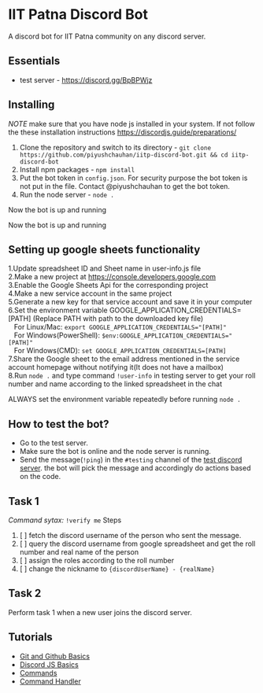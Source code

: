 # IIT Patna Discord Bot

A discord bot for IIT Patna community on any discord server.

## Essentials

- test server - https://discord.gg/BpBPWjz

## Installing

_NOTE_ make sure that you have node js installed in your system. If not follow the these installation instructions https://discordjs.guide/preparations/

1. Clone the repository and switch to its directory - `git clone https://github.com/piyushchauhan/iitp-discord-bot.git && cd iitp-discord-bot`
2. Install npm packages - `npm install`
3. Put the bot token in `config.json`. For security purpose the bot token is not put in the file. Contact @piyushchauhan to get the bot token.
4. Run the node server - `node .`

Now the bot is up and running

   Now the bot is up and running
 
## Setting up google sheets functionality

1.Update spreadsheet ID and Sheet name in user-info.js file   
2.Make a new project at https://console.developers.google.com   
3.Enable the Google Sheets Api for the corresponding project    
4.Make a new service account in the same project    
5.Generate a new key for that service account and save it in your computer     
6.Set the environment variable GOOGLE_APPLICATION_CREDENTIALS=[PATH] (Replace PATH with path to the downloaded key file)     
&nbsp;&nbsp;&nbsp;For Linux/Mac: ```export GOOGLE_APPLICATION_CREDENTIALS="[PATH]"```    
&nbsp;&nbsp;&nbsp;For Windows(PowerShell): ```$env:GOOGLE_APPLICATION_CREDENTIALS="[PATH]"```    
&nbsp;&nbsp;&nbsp;For Windows(CMD): ```set GOOGLE_APPLICATION_CREDENTIALS=[PATH]```     
7.Share the Google sheet to the email address mentioned in the service account homepage without notifying it(It does not have a mailbox)     
8.Run `node .` and type command `!user-info` in testing server to get your roll number and name according to the linked spreadsheet in the chat      
       
ALWAYS set the environment variable repeatedly before running `node .`        
      
## How to test the bot?

- Go to the test server.
- Make sure the bot is online and the node server is running.
- Send the message(`!ping`) in the `#testing` channel of the [test discord server](https://discord.gg/BpBPWjz). the bot will pick the message and accordingly do actions based on the code.

## **Task 1**

_Command sytax:_ `!verify me`
Steps

1. [ ] fetch the discord username of the person who sent the message.
2. [ ] query the discord username from google spreadsheet and get the roll number and real name of the person
3. [ ] assign the roles according to the roll number
4. [ ] change the nickname to `{discordUserName} - {realName}`

## **Task 2**

Perform task 1 when a new user joins the discord server.

## Tutorials

- [Git and Github Basics](https://youtu.be/xuB1Id2Wxak)
- [Discord JS Basics](https://www.youtube.com/watch?v=j_sD9udZnCk)
- [Commands](https://www.youtube.com/watch?v=nTGtiCC3iQM)
- [Command Handler](https://www.youtube.com/watch?v=AUOb9_aAk7U)
